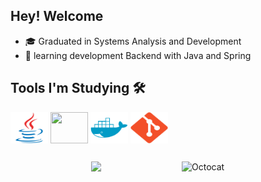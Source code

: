 

## Hey! Welcome

- :mortar_board: Graduated in Systems Analysis and Development
- 🔭 learning development Backend with Java and Spring
<!--- 🌱 -->

 ## Tools I'm Studying :hammer_and_wrench:
 <div>
   <img align="center" height="50" width="60" src="https://raw.githubusercontent.com/devicons/devicon/master/icons/java/java-original.svg">
   <img align="center" height="50" width="60" src="https://cdn.jsdelivr.net/gh/devicons/devicon/icons/spring/spring-original-wordmark.svg" />
   <img align="center" height="50" width="60" src="https://raw.githubusercontent.com/devicons/devicon/master/icons/docker/docker-plain.svg">
   <img align="center" height="50" width="60" src="https://raw.githubusercontent.com/devicons/devicon/master/icons/git/git-plain.svg">
  

 <!--
   <img align="center" height="50" width="60" src="https://cdn.jsdelivr.net/gh/devicons/devicon/icons/go/go-original.svg" />
   <img align="center" height="50" width="60" src="https://cdn.jsdelivr.net/gh/devicons/devicon/icons/bash/bash-original.svg" />
   <img align="center" height="50" width="60" src="https://cdn.jsdelivr.net/gh/devicons/devicon/icons/jenkins/jenkins-original.svg" />
   <img align="center" height="50" width="60" src="https://cdn.jsdelivr.net/gh/devicons/devicon/icons/linux/linux-original.svg" />
   <img align="center" height="50" width="60" src="https://cdn.jsdelivr.net/gh/devicons/devicon/icons/vagrant/vagrant-original.svg" />
   <img align="center" height="50" width="60" src="https://cdn.jsdelivr.net/gh/devicons/devicon/icons/kotlin/kotlin-original-wordmark.svg" />
   <img align="center" height="50" width="60" src="https://cdn.jsdelivr.net/gh/devicons/devicon/icons/android/android-original.svg" />
   <img align="center" height="50" width="60" src="https://cdn.jsdelivr.net/gh/devicons/devicon/icons/firebase/firebase-plain-wordmark.svg" />
   -->
 </div>

##

<img src="https://github.com/fraancilene/fraancilene/blob/main/octocat.png" min-width="230px" max-width="230px" width="230px" align="right" alt="Octocat">
<h3 align="center">
 <!-- <img  src="https://github-readme-stats.vercel.app/api?username=fraancilene&show_icons=true&theme=dracula&include_all_commits=true&count_private=true alt="fraancilene" /> -->
 <img src="https://github-readme-stats.vercel.app/api/top-langs/?username=fraancilene&layout=compact&langs_count=7&theme=dracula"/>
</h3>

<!-- 
<div> 
  <a href = "mailto:francilenesilva.fps10@gmail.com"><img src="https://img.shields.io/badge/-Gmail-%23333?style=for-the-badge&logo=gmail&logoColor=white" target="_blank"></a>
  <a href="https://www.linkedin.com/in/francilene-silva/" target="_blank"><img src="https://img.shields.io/badge/-LinkedIn-%230077B5?style=for-the-badge&logo=linkedin&logoColor=white" target="_blank"></a> 
 
  <!--![Snake animation](https://github.com/massenandev/massenandev/blob/output/github-contribution-grid-snake.svg)
 
</div> 
-->
 



